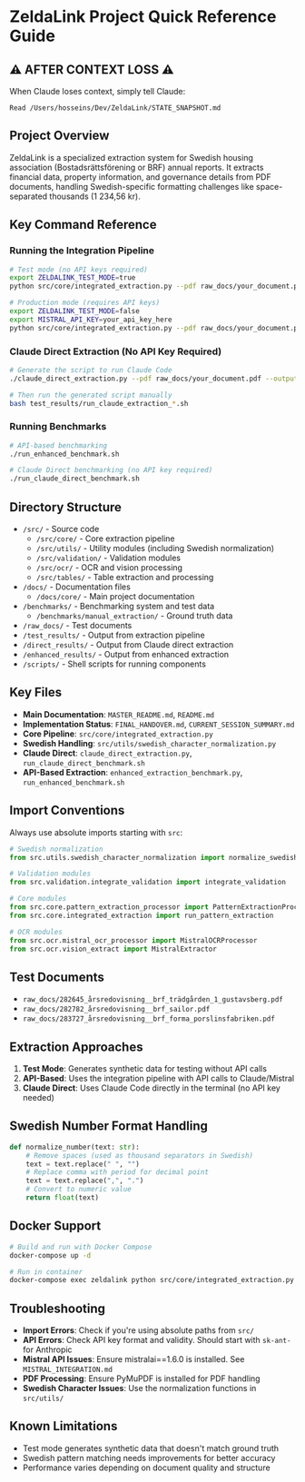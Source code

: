 # ZeldaLink Project Quick Reference Guide

## ⚠️ AFTER CONTEXT LOSS ⚠️
When Claude loses context, simply tell Claude:
```
Read /Users/hosseins/Dev/ZeldaLink/STATE_SNAPSHOT.md
```

## Project Overview
ZeldaLink is a specialized extraction system for Swedish housing association (Bostadsrättsförening or BRF) annual reports. It extracts financial data, property information, and governance details from PDF documents, handling Swedish-specific formatting challenges like space-separated thousands (1 234,56 kr).

## Key Command Reference

### Running the Integration Pipeline
```bash
# Test mode (no API keys required)
export ZELDALINK_TEST_MODE=true
python src/core/integrated_extraction.py --pdf raw_docs/your_document.pdf --output test_results/output.json

# Production mode (requires API keys)
export ZELDALINK_TEST_MODE=false
export MISTRAL_API_KEY=your_api_key_here
python src/core/integrated_extraction.py --pdf raw_docs/your_document.pdf --output test_results/output.json
```

### Claude Direct Extraction (No API Key Required)
```bash
# Generate the script to run Claude Code
./claude_direct_extraction.py --pdf raw_docs/your_document.pdf --output test_results/direct_output.json

# Then run the generated script manually
bash test_results/run_claude_extraction_*.sh
```

### Running Benchmarks
```bash
# API-based benchmarking
./run_enhanced_benchmark.sh

# Claude Direct benchmarking (no API key required)
./run_claude_direct_benchmark.sh
```

## Directory Structure
- `/src/` - Source code
  - `/src/core/` - Core extraction pipeline
  - `/src/utils/` - Utility modules (including Swedish normalization)
  - `/src/validation/` - Validation modules
  - `/src/ocr/` - OCR and vision processing
  - `/src/tables/` - Table extraction and processing
- `/docs/` - Documentation files
  - `/docs/core/` - Main project documentation
- `/benchmarks/` - Benchmarking system and test data
  - `/benchmarks/manual_extraction/` - Ground truth data
- `/raw_docs/` - Test documents
- `/test_results/` - Output from extraction pipeline
- `/direct_results/` - Output from Claude direct extraction
- `/enhanced_results/` - Output from enhanced extraction
- `/scripts/` - Shell scripts for running components

## Key Files
- **Main Documentation**: `MASTER_README.md`, `README.md`
- **Implementation Status**: `FINAL_HANDOVER.md`, `CURRENT_SESSION_SUMMARY.md`
- **Core Pipeline**: `src/core/integrated_extraction.py`
- **Swedish Handling**: `src/utils/swedish_character_normalization.py`
- **Claude Direct**: `claude_direct_extraction.py`, `run_claude_direct_benchmark.sh`
- **API-Based Extraction**: `enhanced_extraction_benchmark.py`, `run_enhanced_benchmark.sh`

## Import Conventions
Always use absolute imports starting with `src`:

```python
# Swedish normalization
from src.utils.swedish_character_normalization import normalize_swedish_text, normalize_swedish_financial_terms

# Validation modules
from src.validation.integrate_validation import integrate_validation

# Core modules
from src.core.pattern_extraction_processor import PatternExtractionProcessor
from src.core.integrated_extraction import run_pattern_extraction

# OCR modules
from src.ocr.mistral_ocr_processor import MistralOCRProcessor
from src.ocr.vision_extract import MistralExtractor
```

## Test Documents
- `raw_docs/282645_årsredovisning__brf_trädgården_1_gustavsberg.pdf`
- `raw_docs/282782_årsredovisning__brf_sailor.pdf`
- `raw_docs/283727_årsredovisning__brf_forma_porslinsfabriken.pdf`

## Extraction Approaches
1. **Test Mode**: Generates synthetic data for testing without API calls
2. **API-Based**: Uses the integration pipeline with API calls to Claude/Mistral
3. **Claude Direct**: Uses Claude Code directly in the terminal (no API key needed)

## Swedish Number Format Handling
```python
def normalize_number(text: str):
    # Remove spaces (used as thousand separators in Swedish)
    text = text.replace(" ", "")
    # Replace comma with period for decimal point
    text = text.replace(",", ".")
    # Convert to numeric value
    return float(text)
```

## Docker Support
```bash
# Build and run with Docker Compose
docker-compose up -d

# Run in container
docker-compose exec zeldalink python src/core/integrated_extraction.py --pdf raw_docs/your_document.pdf --output test_results/output.json
```

## Troubleshooting
- **Import Errors**: Check if you're using absolute paths from `src/`
- **API Errors**: Check API key format and validity. Should start with `sk-ant-` for Anthropic
- **Mistral API Issues**: Ensure mistralai==1.6.0 is installed. See `MISTRAL_INTEGRATION.md`
- **PDF Processing**: Ensure PyMuPDF is installed for PDF handling
- **Swedish Character Issues**: Use the normalization functions in `src/utils/`

## Known Limitations
- Test mode generates synthetic data that doesn't match ground truth
- Swedish pattern matching needs improvements for better accuracy
- Performance varies depending on document quality and structure